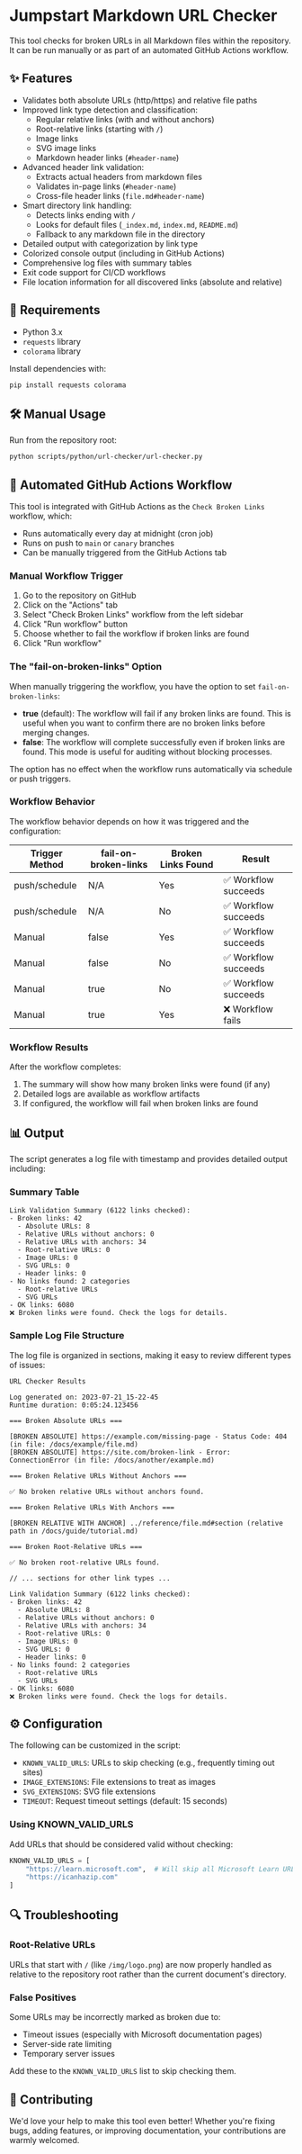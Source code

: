 # Jumpstart Markdown URL Checker

This tool checks for broken URLs in all Markdown files within the repository. It can be run manually or as part of an automated GitHub Actions workflow.

## ✨ Features

- Validates both absolute URLs (http/https) and relative file paths
- Improved link type detection and classification:
  - Regular relative links (with and without anchors)
  - Root-relative links (starting with `/`)
  - Image links
  - SVG image links
  - Markdown header links (`#header-name`)
- Advanced header link validation:
  - Extracts actual headers from markdown files
  - Validates in-page links (`#header-name`)
  - Cross-file header links (`file.md#header-name`)
- Smart directory link handling:
  - Detects links ending with `/`
  - Looks for default files (`_index.md`, `index.md`, `README.md`)
  - Fallback to any markdown file in the directory
- Detailed output with categorization by link type
- Colorized console output (including in GitHub Actions)
- Comprehensive log files with summary tables
- Exit code support for CI/CD workflows
- File location information for all discovered links (absolute and relative)

## 🧰 Requirements

- Python 3.x
- `requests` library
- `colorama` library

Install dependencies with:

```bash
pip install requests colorama
```

## 🛠️ Manual Usage

Run from the repository root:

```bash
python scripts/python/url-checker/url-checker.py
```

## 🚀 Automated GitHub Actions Workflow

This tool is integrated with GitHub Actions as the `Check Broken Links` workflow, which:

- Runs automatically every day at midnight (cron job)
- Runs on push to `main` or `canary` branches
- Can be manually triggered from the GitHub Actions tab

### Manual Workflow Trigger

1. Go to the repository on GitHub
2. Click on the "Actions" tab
3. Select "Check Broken Links" workflow from the left sidebar
4. Click "Run workflow" button
5. Choose whether to fail the workflow if broken links are found
6. Click "Run workflow"

### The "fail-on-broken-links" Option

When manually triggering the workflow, you have the option to set `fail-on-broken-links`:

- **true** (default): The workflow will fail if any broken links are found. This is useful when you want to confirm there are no broken links before merging changes.
- **false**: The workflow will complete successfully even if broken links are found. This mode is useful for auditing without blocking processes.

The option has no effect when the workflow runs automatically via schedule or push triggers.

### Workflow Behavior

The workflow behavior depends on how it was triggered and the configuration:

| Trigger Method | fail-on-broken-links | Broken Links Found | Result |
|----------------|----------------------|-------------------|--------|
| push/schedule | N/A | Yes | ✅ Workflow succeeds |
| push/schedule | N/A | No | ✅ Workflow succeeds |
| Manual | false | Yes | ✅ Workflow succeeds |
| Manual | false | No | ✅ Workflow succeeds |
| Manual | true | No | ✅ Workflow succeeds |
| Manual | true | Yes | ❌ Workflow fails |

### Workflow Results

After the workflow completes:

1. The summary will show how many broken links were found (if any)
2. Detailed logs are available as workflow artifacts
3. If configured, the workflow will fail when broken links are found

## 📊 Output

The script generates a log file with timestamp and provides detailed output including:

### Summary Table

```text
Link Validation Summary (6122 links checked):
- Broken links: 42
  - Absolute URLs: 8
  - Relative URLs without anchors: 0
  - Relative URLs with anchors: 34
  - Root-relative URLs: 0
  - Image URLs: 0
  - SVG URLs: 0
  - Header links: 0
- No links found: 2 categories
  - Root-relative URLs
  - SVG URLs
- OK links: 6080
❌ Broken links were found. Check the logs for details.
```

### Sample Log File Structure

The log file is organized in sections, making it easy to review different types of issues:

```text
URL Checker Results

Log generated on: 2023-07-21_15-22-45
Runtime duration: 0:05:24.123456

=== Broken Absolute URLs ===

[BROKEN ABSOLUTE] https://example.com/missing-page - Status Code: 404 (in file: /docs/example/file.md)
[BROKEN ABSOLUTE] https://site.com/broken-link - Error: ConnectionError (in file: /docs/another/example.md)

=== Broken Relative URLs Without Anchors ===

✅ No broken relative URLs without anchors found.

=== Broken Relative URLs With Anchors ===

[BROKEN RELATIVE WITH ANCHOR] ../reference/file.md#section (relative path in /docs/guide/tutorial.md)

=== Broken Root-Relative URLs ===

✅ No broken root-relative URLs found.

// ... sections for other link types ...

Link Validation Summary (6122 links checked):
- Broken links: 42
  - Absolute URLs: 8
  - Relative URLs without anchors: 0
  - Relative URLs with anchors: 34
  - Root-relative URLs: 0
  - Image URLs: 0
  - SVG URLs: 0
  - Header links: 0
- No links found: 2 categories
  - Root-relative URLs
  - SVG URLs
- OK links: 6080
❌ Broken links were found. Check the logs for details.
```

## ⚙️ Configuration

The following can be customized in the script:

- `KNOWN_VALID_URLS`: URLs to skip checking (e.g., frequently timing out sites)
- `IMAGE_EXTENSIONS`: File extensions to treat as images
- `SVG_EXTENSIONS`: SVG file extensions
- `TIMEOUT`: Request timeout settings (default: 15 seconds)

### Using KNOWN_VALID_URLS

Add URLs that should be considered valid without checking:

```python
KNOWN_VALID_URLS = [
    "https://learn.microsoft.com",  # Will skip all Microsoft Learn URLs
    "https://icanhazip.com"
]
```

## 🔍 Troubleshooting

### Root-Relative URLs

URLs that start with `/` (like `/img/logo.png`) are now properly handled as relative to the repository root rather than the current document's directory.

### False Positives

Some URLs may be incorrectly marked as broken due to:

- Timeout issues (especially with Microsoft documentation pages)
- Server-side rate limiting
- Temporary server issues

Add these to the `KNOWN_VALID_URLS` list to skip checking them.

## 👋 Contributing

We'd love your help to make this tool even better! Whether you're fixing bugs, adding features, or improving documentation, your contributions are warmly welcomed.
